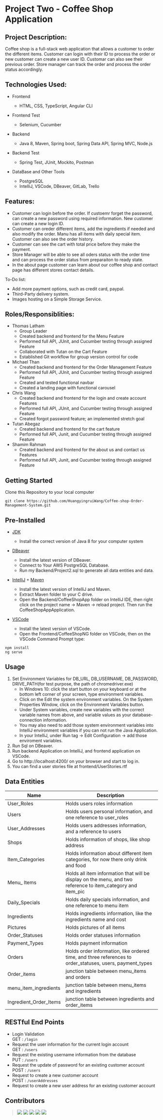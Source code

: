 # Project Two - Coffee Shop Application



## Project Description:

Coffee shop is a full-stack web application that allows a customer to order the different items. Customer can login with their ID to process the order or new customer can create a new user ID. Customar can also see their previous order. Store manager can track the order and process the order status accordingly.

## Technologies Used:
* Frontend
  * HTML, CSS, TypeScript, Angular CLI
* Frontend Test
  * Selenium, Cucumber

* Backend
  * Java 8, Maven, Spring boot, Spring Data API, Spring MVC, Node.js
* Backend Test
  * Spring Test, JUnit, Mockito, Postman

* DataBase and Other Tools
  * PostgreSQL
  * IntelliJ, VSCode, DBeaver, GitLab, Trello

## Features:
* Customer can login before the order. If custoemr forget the password, can create a new password using required information. New customer can create a new login ID.
* Customer can oreder different items, add the ingredients if needed and also modify the order. Manu has all items with daily special item. Customer can also see the order history.
* Customer can see the cart with total price before they make the payment.
* Store Manager will be able to see all oders status with the order time and can process the order status from preparaiton to ready state.
* In the about page customer can learn about our coffee shop and contact page has different stores contact details.

To-Do list:
* Add more payment options, such as credit card, paypal.
* Third-Party delivery system.
* Images hosting on a Simple Storage Service.

## Roles/Responsiblities:
* Thomas Latham
  * Group Leader
  * Created backend and frontend for the Menu Feature
  * Performed full API, JUnit, and Cucumber testing through assigned Feature
  * Collaborated with Tutan on the Cart Feature
  * Established Git workflow for group version control for code
* Michael Than
  * Created backend and frontend for the Order Management Feature
  * Performed full API, JUnit, and Cucumber testing through assigned Feature
  * Created and tested functional navbar 
  * Created a landing page with functional carousel
* Chris Wang
  * Created backend and frontend for the login and create account Features
  * Performed full API, JUnit, and Cucumber testing through assigned Feature
  * Created forgot password feature; an implemented stretch goal
* Tutan Abegaz
  * Created backend and frontend for the cart feature
  * Performed full API, Junit, and Cucumber testing through assigned Feature
* Shamim Rahman
  * Created backend and frontend for the about us and contact us Features
  * Performed full API, Junit, and Cucumber testing through assigned Feature


## Getting Started
Clone this Repository to your local computer

```
git clone https://github.com/HuangyingruiWang/Coffee-shop-Order-Management-System.git

```

## Pre-Installed 
* [JDK](<https://www.oracle.com/java/technologies/downloads/#java8>)
  * Install the correct version of Java 8 for your computer system

* [DBeaver](<https://dbeaver.io/>)
  * Install the latest version of DBeaver.
  * Connect to Your AWS PostgreSQL Database.
  * Run my Backend/Project2.sql to generate all data entities and data.

* [IntelliJ](<https://www.jetbrains.com/idea/download/#section=windows>) + [Maven](https://maven.apache.org/download.cgi)
  * Install the latest version of IntelliJ and Maven. 
  * Extract Maven folder to your C drive.
  * Open the Backend/CoffeeShopApp folder on IntelliJ IDE, then right click on the project name -> Maven -> reload project. Then run the CoffeeShopAppApplication.

* [VSCode](<https://code.visualstudio.com/download>)
  * Install the latest version of VSCode.
  * Open the Frontend/CoffeeShopNG folder on VSCode, then on the VSCode Command Prompt type: 
```
npm install
ng serve
```

## Usage
1. Set Environment Variables for DB_URL, DB_USERNAME, DB_PASSWORD, DRIVE_PATH(for test purpose, the path of chromedriver.exe)
   * In Windows 10: click the start button on your keyboard or at the bottom left corner of your screen, type environment variables.
   * Click on the Edit the system environment variables. On the System Properties Window, click on the Environment Variables button. 
   * Under System variables, create new variables with the correct variable names from above, and variable values as your database-connection information.
   * You may also need to add those system environment variables into IntelliJ environment variables if you can not run the Java Application.
    * In your IntelliJ, under Run tag ->  Edit Configuration -> add those enviroment variables.
2. Run Sql on DBeaver.
3. Run backend Application on IntelliJ, and frontend application on VSCode.
4. Go to http://localhost:4200/ on your browser and start to log in.
5. You can find a user stories file at frontend/UserStories.rtf
## Data Entities

Name  | Description
------------- | -------------
User_Roles  |  Holds users roles information
Users  | Holds users personal information, and one reference to user_roles
User_Addresses  | Holds users addresses information, and a reference to users
Shops | Holds information of shops, like shop address
Item_Categories | Holds information about different item categories, for now there only drink and food
Menu_ Items | Holds all item information that will be display on the menu, and two reference to item_category and item_pic
Daily_Specials  | Holds daily specials information, and one reference to menu item
Ingredients | Holds ingredients information, like the ingredients name and cost
Pictures  |  Holds pictures of all items
Order_Statuses  | Holds order statuses information
Payment_Types  | Holds payment information
Orders  | Holds order information, like ordered time, and three references to order_statuses, users, payment_types
Order_items  | junction table between menu_items and orders
menu_item_ingredients  | junction table between menu_items and ingredients
Ingredient_Order_Items  | junction table between ingredients and order_items

## RESTful End Points
* Login Validation<br />
GET : `/login`
* Request the user information for the current login account<br />
GET : `/users`
* Request the existing username information from the database<br />
PUT : `/users`
* Request the update of password for an existing customer account<br />
POST : `/users`
* Request to create a new customer account<br />
POST : `/userAddresses`
* Request to create a new user address for an existing customer account<br />


## Contributors

> [![](https://avatars.githubusercontent.com/u/93598022?s=50&u=286e38d31512e4b5a6db46263ec2db7b7f17c01b&v=4)](https://github.com/HuangyingruiWang)
> [![](https://avatars.githubusercontent.com/u/66039997?s=50&v=4)](https://github.com/Tutanabg)
> [![](https://avatars.githubusercontent.com/u/60087485?s=50&v=4)](https://github.com/michaelthan24)
> [![](https://avatars.githubusercontent.com/u/32628434?s=50&v=4)](https://github.com/ThomasLatham)
> [![](https://avatars.githubusercontent.com/u/91092523?v=4&s=50)](https://github.com/shamimRevature)
